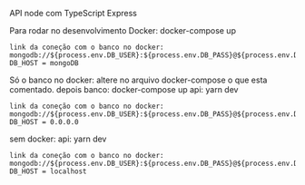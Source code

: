 API node com TypeScript
Express

Para rodar no desenvolvimento
Docker:
    docker-compose up

    link da coneção com o banco no docker:
    mongodb://${process.env.DB_USER}:${process.env.DB_PASS}@${process.env.DB_HOST}:${process.env.DB_PORT}/${process.env.DB_NAME}
    DB_HOST = mongoDB

Só o banco no docker:
    altere no arquivo docker-compose o que esta comentado.
    depois 
    banco: docker-compose up
    api: yarn dev

    link da coneção com o banco no docker:
    mongodb://${process.env.DB_USER}:${process.env.DB_PASS}@${process.env.DB_HOST}:${process.env.DB_PORT_LOCAL}/${process.env.DB_NAME}
    DB_HOST = 0.0.0.0

sem docker:
    api: yarn dev
    
    link da coneção com o banco no docker:
    mongodb://${process.env.DB_USER}:${process.env.DB_PASS}@${process.env.DB_HOST}:${process.env.DB_PORT}/${process.env.DB_NAME}
    DB_HOST = localhost